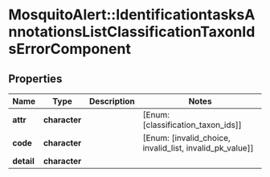 # MosquitoAlert::IdentificationtasksAnnotationsListClassificationTaxonIdsErrorComponent


## Properties
Name | Type | Description | Notes
------------ | ------------- | ------------- | -------------
**attr** | **character** |  | [Enum: [classification_taxon_ids]] 
**code** | **character** |  | [Enum: [invalid_choice, invalid_list, invalid_pk_value]] 
**detail** | **character** |  | 


